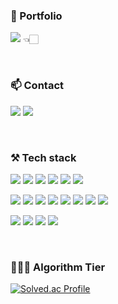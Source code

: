 ### 🧐 Portfolio
<p>                                                                                                   
   <a href="https://www.notion.so/Chaehee-Jo-fe2a1a324d7c4054bec6abde82c503e7?pvs=4" target="_blank"><img src="https://img.shields.io/badge/Notion-%23000000?style=flat-square&logo=notion&logoColor=white"/></a> 👈🏻
</p>

<br/>

### 📫 Contact
<p>
  <a href="mailto:60cogml@gmail.com" target="_blank"><img src="https://img.shields.io/badge/gmail-EA4335?style=flat-square&logo=Gmail&logoColor=white"/></a>
  <a href="https://blog.naver.com/60cogml" target="_blank"><img src="https://img.shields.io/badge/blog-03C75A?style=flat-square&logo=Naver&logoColor=white"/></a>
</p> 

<br/>

### ⚒️ Tech stack
<p>
  <img src="https://img.shields.io/badge/Android-3DDC84?style=flat-square&logo=Android&logoColor=white"/>
  <img src="https://img.shields.io/badge/iOS-000000?style=flat-square&logo=&logoColor=white"/>
  <img src="https://img.shields.io/badge/Tensorflow-FF6F00?style=flat-square&logo=Tensorflow&logoColor=white"/>
  <img src="https://img.shields.io/badge/OpenCV-5C3EE8?style=flat-square&logo=OpenCV&logoColor=white"/>
  <img src="https://img.shields.io/badge/PyTorch-EE4C2C?style=flat-square&logo=PyTorch&logoColor=white"/>
  <img src="https://img.shields.io/badge/Django-092E20?style=flat-square&logo=Django&logoColor=white"/>
</p>


<p>
  <img src="https://img.shields.io/badge/Python-3776AB?style=flat-square&logo=Python&logoColor=white"/>
  <img src="https://img.shields.io/badge/Kotlin-7F52FF?style=flat-square&logo=Kotlin&logoColor=white"/>
  <img src="https://img.shields.io/badge/C-A8B9CC?style=flat-square&logo=C&logoColor=white"/>
  <img src="https://img.shields.io/badge/Java-007396?style=flat-square&logo=Java&logoColor=white"/>
  <img src="https://img.shields.io/badge/HTML5-E34F26?style=flat-square&logo=HTML5&logoColor=white"/>
  <img src="https://img.shields.io/badge/CSS3-1572B6?style=flat-square&logo=CSS3&logoColor=white"/>
  <img src="https://img.shields.io/badge/JavaScript-F7DF1E?style=flat-square&logo=JavaScript&logoColor=white"/>
  <img src="https://img.shields.io/badge/Swift-F05138?style=flat-square&logo=Swift&logoColor=white"/>
</p>

<p>
 <img src="https://img.shields.io/badge/JiraSoftware-0052CC?style=flat-square&logo=Jira&logoColor=white"/>
 <img src="https://img.shields.io/badge/GitHub-181717?style=flat-square&logo=GitHub&logoColor=white"/>
 <img src="https://img.shields.io/badge/Linux-FCC624?style=flat-square&logo=Linux&logoColor=white"/>
 <img src="https://img.shields.io/badge/Firebase-FF7139?style=flat-square&logo=Firebase&logoColor=white"/>
</p>

<br/>

### 👩🏻‍💻 Algorithm Tier
[![Solved.ac Profile](http://mazassumnida.wtf/api/v2/generate_badge?boj=60cogml)](https://solved.ac/60cogml/)
